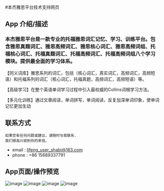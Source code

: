#本杰雅思平台技术支持网页

## App 介绍/描述

### 本杰雅思平台是一款专业的托福雅思词汇记忆、学习、训练平台。包含雅思真题词汇、雅思高频词汇、雅思核心词汇、雅思高频词组、托福核心词汇、托福真题词汇、托福高频词汇、托福高频词组八个学习模块。提供最全面的学习体系。

【同义词库】雅思系列的词汇，包括（核心词汇，真实词汇，高频词汇，高频短语）和托福系列的词汇（核心词汇，托福真题，高频词汇，高频短语）等。

【高级学习】在整个英语单词学习过程中引入最权威的Collins词根学习方法。

【多元化训练】通过文章阅读，单词拼写，单词阅读，反复加深单词印象，使单词记忆更加生动

## 联系方式 

    如果您有任何问题或建议，请随时与我联系.
    我们很高兴收到你的来信。

  * email : lifeng_user_shabi@163.com
  * phone : +86 15689337791

## App页面/操作预览

![image](https://github.com/saberShenFeng/ielts/blob/master/images/5.5-0.png)
![image](https://github.com/saberShenFeng/ielts/blob/master/images/5.5-1.jpg)
![image](https://github.com/saberShenFeng/ielts/blob/master/images/5.5-2.jpg)
![image](https://github.com/saberShenFeng/ielts/blob/master/images/5.5-3.jpg)

